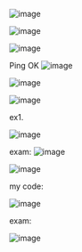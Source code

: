 ![image](https://github.com/user-attachments/assets/b2e4ce78-a562-477e-bab1-807bd521ab9f)

![image](https://github.com/user-attachments/assets/95ebce57-edeb-4640-a255-d3e478427f3d)

![image](https://github.com/user-attachments/assets/3fc335b2-8268-4048-9c32-1cc88c160057)


Ping OK ![image](https://github.com/user-attachments/assets/3d9543a7-f1c5-4291-99d5-236c1143c854)

  ![image](https://github.com/user-attachments/assets/3a01843e-4a82-4d65-b4e9-dd57a795bd04)

![image](https://github.com/user-attachments/assets/8bd09f2d-9c72-4582-b169-98b387cbd619)


ex1. 

![image](https://github.com/user-attachments/assets/d173e112-991a-45ec-90bc-fbc0a90d1170)

exam: 
![image](https://github.com/user-attachments/assets/79055f8a-4297-471e-ac8e-890062ceffaa)


![image](https://github.com/user-attachments/assets/d58e2581-de58-465e-bbf7-39a7f0a93dc5)



my code: 

![image](https://github.com/user-attachments/assets/bd544065-df29-464a-bdf8-cf85b7e84614)

exam:

![image](https://github.com/user-attachments/assets/e7fca544-4821-40f6-9e40-0133e4ec7800)


